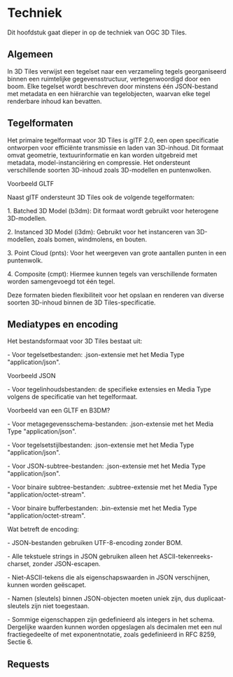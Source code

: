 # Techniek

Dit hoofdstuk gaat dieper in op de techniek van OGC 3D Tiles.

## Algemeen

In 3D Tiles verwijst een tegelset naar een verzameling tegels georganiseerd
binnen een ruimtelijke gegevensstructuur, vertegenwoordigd door een boom. Elke
tegelset wordt beschreven door minstens één JSON-bestand met metadata en een
hiërarchie van tegelobjecten, waarvan elke tegel renderbare inhoud kan bevatten.

## Tegelformaten

Het primaire tegelformaat voor 3D Tiles is glTF 2.0, een open specificatie
ontworpen voor efficiënte transmissie en laden van 3D-inhoud. Dit formaat omvat
geometrie, textuurinformatie en kan worden uitgebreid met metadata,
model-instanciëring en compressie. Het ondersteunt verschillende soorten
3D-inhoud zoals 3D-modellen en puntenwolken.

Voorbeeld GLTF

Naast glTF ondersteunt 3D Tiles ook de volgende tegelformaten:

1\. Batched 3D Model (b3dm): Dit formaat wordt gebruikt voor heterogene
3D-modellen.

2\. Instanced 3D Model (i3dm): Gebruikt voor het instanceren van 3D-modellen,
zoals bomen, windmolens, en bouten.

3\. Point Cloud (pnts): Voor het weergeven van grote aantallen punten in een
puntenwolk.

4\. Composite (cmpt): Hiermee kunnen tegels van verschillende formaten worden
samengevoegd tot één tegel.

Deze formaten bieden flexibiliteit voor het opslaan en renderen van diverse
soorten 3D-inhoud binnen de 3D Tiles-specificatie.

## Mediatypes en encoding

Het bestandsformaat voor 3D Tiles bestaat uit:

\- Voor tegelsetbestanden: .json-extensie met het Media Type "application/json".

Voorbeeld JSON

\- Voor tegelinhoudsbestanden: de specifieke extensies en Media Type volgens de
specificatie van het tegelformaat.

Voorbeeld van een GLTF en B3DM?

\- Voor metagegevensschema-bestanden: .json-extensie met het Media Type
"application/json".

\- Voor tegelsetstijlbestanden: .json-extensie met het Media Type
"application/json".

\- Voor JSON-subtree-bestanden: .json-extensie met het Media Type
"application/json".

\- Voor binaire subtree-bestanden: .subtree-extensie met het Media Type
"application/octet-stream".

\- Voor binaire bufferbestanden: .bin-extensie met het Media Type
"application/octet-stream".

Wat betreft de encoding:

\- JSON-bestanden gebruiken UTF-8-encoding zonder BOM.

\- Alle tekstuele strings in JSON gebruiken alleen het ASCII-tekenreeks-charset,
zonder JSON-escapen.

\- Niet-ASCII-tekens die als eigenschapswaarden in JSON verschijnen, kunnen
worden geëscapet.

\- Namen (sleutels) binnen JSON-objecten moeten uniek zijn, dus
duplicaat-sleutels zijn niet toegestaan.

\- Sommige eigenschappen zijn gedefinieerd als integers in het schema. Dergelijke
waarden kunnen worden opgeslagen als decimalen met een nul fractiegedeelte of
met exponentnotatie, zoals gedefinieerd in RFC 8259, Sectie 6.

## Requests
